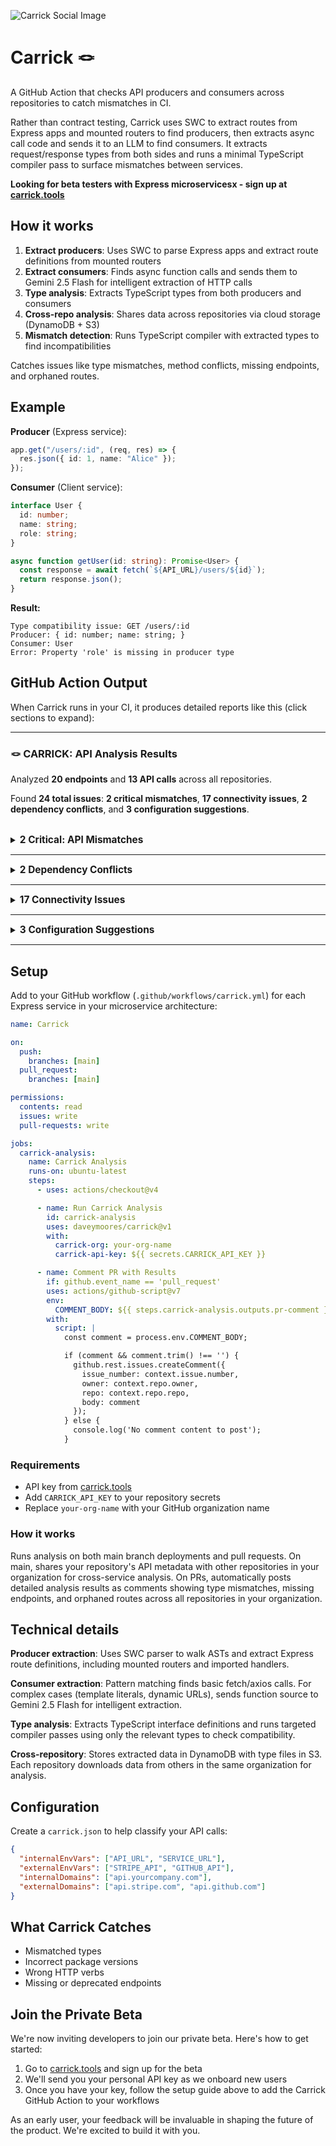 ![Carrick Social Image](https://cdn.prod.website-files.com/685162a038275750f4f698e3/686cee204d48f5406664086d_social-image_1.png)

# Carrick 🪢

A GitHub Action that checks API producers and consumers across repositories to catch mismatches in CI.

Rather than contract testing, Carrick uses SWC to extract routes from Express apps and mounted routers to find producers, then extracts async call code and sends it to an LLM to find consumers. It extracts request/response types from both sides and runs a minimal TypeScript compiler pass to surface mismatches between services.

**Looking for beta testers with Express microservicesx - sign up at [carrick.tools](https://www.carrick.tools/)**

## How it works

1. **Extract producers**: Uses SWC to parse Express apps and extract route definitions from mounted routers
2. **Extract consumers**: Finds async function calls and sends them to Gemini 2.5 Flash for intelligent extraction of HTTP calls
3. **Type analysis**: Extracts TypeScript types from both producers and consumers
4. **Cross-repo analysis**: Shares data across repositories via cloud storage (DynamoDB + S3)
5. **Mismatch detection**: Runs TypeScript compiler with extracted types to find incompatibilities

Catches issues like type mismatches, method conflicts, missing endpoints, and orphaned routes.

## Example

**Producer** (Express service):
```typescript
app.get("/users/:id", (req, res) => {
  res.json({ id: 1, name: "Alice" });
});
```

**Consumer** (Client service):
```typescript
interface User {
  id: number;
  name: string;
  role: string;
}

async function getUser(id: string): Promise<User> {
  const response = await fetch(`${API_URL}/users/${id}`);
  return response.json();
}
```

**Result:**
```
Type compatibility issue: GET /users/:id
Producer: { id: number; name: string; }
Consumer: User
Error: Property 'role' is missing in producer type
```

## GitHub Action Output

When Carrick runs in your CI, it produces detailed reports like this (click sections to expand):

---


<!-- CARRICK_ISSUE_COUNT:24 -->
### 🪢 CARRICK: API Analysis Results

Analyzed **20 endpoints** and **13 API calls** across all repositories.

Found **24 total issues**: **2 critical mismatches**, **17 connectivity issues**, **2 dependency conflicts**, and **3 configuration suggestions**.

<br>

<details>
<summary>
<strong style="font-size: 1.1em;">2 Critical: API Mismatches</strong>
</summary>

> These issues indicate a direct conflict between the API consumer and producer and should be addressed first.

#### Type Compatibility Issue: `GET /users/:id`

Type compatibility issue detected.

  - **Endpoint:** `GET /users/:id`
  - **Producer Type:** `{ commentsByUser: repo-a-types.Comment[]; }`
  - **Consumer Type:** `repo-b-types.User`
  - **Error:** { commentsByUser: Comment[]; } missing properties from User: id, name, role

#### Method Mismatch

Issue details: Method mismatch: GET ENV_VAR:ORDER_SERVICE_URL:/orders is called but endpoint only supports POST
</details>
<hr>

<details>
<summary>
<strong style="font-size: 1.1em;">2 Dependency Conflicts</strong>
</summary>

> These packages have different versions across repositories, which could cause compatibility issues.

### Critical Conflicts (1) - Major Version Differences

> These conflicts involve major version differences that could cause breaking changes.

#### express

| Repository | Version | Source |
| :--- | :--- | :--- |
| `user-service` | `4.18.0` | `package.json` |
| `comment-service` | `3.4.8` | `package.json` |

### Warning Conflicts (1) - Minor Version Differences

> These conflicts involve minor version differences that may cause compatibility issues.

#### @types/node

| Repository | Version | Source |
| :--- | :--- | :--- |
| `user-service` | `18.15.0` | `package.json` |
| `comment-service` | `18.11.9` | `package.json` |

</details>
<hr>

<details>
<summary>
<strong style="font-size: 1.1em;">17 Connectivity Issues</strong>
</summary>

> These endpoints are either defined but never used (orphaned) or called but never defined (missing). This could be dead code or a misconfigured route.

#### 2 Missing Endpoints

| Method | Path |
| :--- | :--- |
| `GET` | `ENV_VAR:ORDER_SERVICE_URL:/route-does-not-exist` |
| `GET` | `/not-found` |

<br>

#### 15 Orphaned Endpoints

| Method | Path |
| :--- | :--- |
| `GET` | `/api/orders` |
| `GET` | `/api/orders/:id/comments` |
| `GET` | `/users` |
| `GET` | `/api/comments` |
| `GET` | `/posts/:postId` |
| `GET` | `/events/:eventId/register` |
| `GET` | `/api/potatoes` |
| `GET` | `/admin/stats` |
| `GET` | `/dynamic` |
| `GET` | `/api/profiles` |
| `GET` | `/users/:id/profile` |
| `GET` | `/api/v1/stats` |
| `POST` | `/api/comments` |
| `GET` | `/api/comments/:id` |
| `POST` | `/api/v1/chat` |
</details>
<hr>

<details>
<summary>
<strong style="font-size: 1.1em;">3 Configuration Suggestions</strong>
</summary>

> These API calls use environment variables to construct the URL. To enable full analysis, consider adding them to your tool's external API configuration.

  - `GET` using **[COMMENT_SERVICE_URL]** in `/api/comments`
  - `GET` using **[COMMENT_SERVICE_URL]** in `/comments`
</details>
<!-- CARRICK_OUTPUT_END -->

---

## Setup

Add to your GitHub workflow (`.github/workflows/carrick.yml`) for each Express service in your microservice architecture:

```yaml
name: Carrick

on:
  push:
    branches: [main]
  pull_request:
    branches: [main]

permissions:
  contents: read
  issues: write
  pull-requests: write

jobs:
  carrick-analysis:
    name: Carrick Analysis
    runs-on: ubuntu-latest
    steps:
      - uses: actions/checkout@v4

      - name: Run Carrick Analysis
        id: carrick-analysis
        uses: daveymoores/carrick@v1
        with:
          carrick-org: your-org-name
          carrick-api-key: ${{ secrets.CARRICK_API_KEY }}

      - name: Comment PR with Results
        if: github.event_name == 'pull_request'
        uses: actions/github-script@v7
        env:
          COMMENT_BODY: ${{ steps.carrick-analysis.outputs.pr-comment }}
        with:
          script: |
            const comment = process.env.COMMENT_BODY;

            if (comment && comment.trim() !== '') {
              github.rest.issues.createComment({
                issue_number: context.issue.number,
                owner: context.repo.owner,
                repo: context.repo.repo,
                body: comment
              });
            } else {
              console.log('No comment content to post');
            }
```

### Requirements
- API key from [carrick.tools](https://carrick.tools)
- Add `CARRICK_API_KEY` to your repository secrets
- Replace `your-org-name` with your GitHub organization name

### How it works
Runs analysis on both main branch deployments and pull requests. On main, shares your repository's API metadata with other repositories in your organization for cross-service analysis. On PRs, automatically posts detailed analysis results as comments showing type mismatches, missing endpoints, and orphaned routes across all repositories in your organization.

## Technical details

**Producer extraction**: Uses SWC parser to walk ASTs and extract Express route definitions, including mounted routers and imported handlers.

**Consumer extraction**: Pattern matching finds basic fetch/axios calls. For complex cases (template literals, dynamic URLs), sends function source to Gemini 2.5 Flash for intelligent extraction.

**Type analysis**: Extracts TypeScript interface definitions and runs targeted compiler passes using only the relevant types to check compatibility.

**Cross-repository**: Stores extracted data in DynamoDB with type files in S3. Each repository downloads data from others in the same organization for analysis.

## Configuration

Create a `carrick.json` to help classify your API calls:

```json
{
  "internalEnvVars": ["API_URL", "SERVICE_URL"],
  "externalEnvVars": ["STRIPE_API", "GITHUB_API"],
  "internalDomains": ["api.yourcompany.com"],
  "externalDomains": ["api.stripe.com", "api.github.com"]
}
```

## What Carrick Catches

- Mismatched types
- Incorrect package versions
- Wrong HTTP verbs
- Missing or deprecated endpoints

## Join the Private Beta

We're now inviting developers to join our private beta. Here's how to get started:

1. Go to [carrick.tools](https://carrick.tools) and sign up for the beta
2. We'll send you your personal API key as we onboard new users
3. Once you have your key, follow the setup guide above to add the Carrick GitHub Action to your workflows

As an early user, your feedback will be invaluable in shaping the future of the product. We're excited to build it with you.
